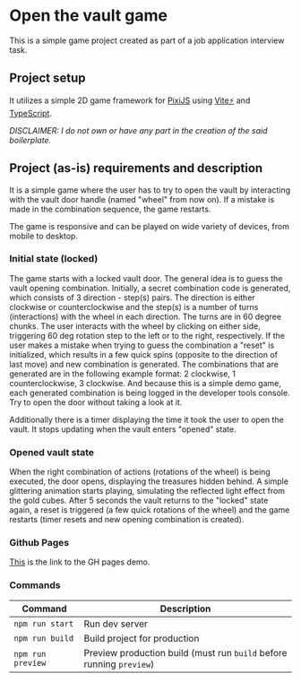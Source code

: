 # Open the vault game 

This is a simple game project created as part of a job application interview task.

## Project setup 

It utilizes a simple 2D game framework for [PixiJS](https://pixijs.com) using [Vite⚡](https://vitejs.dev/) and [TypeScript](https://www.typescriptlang.org/).

*DISCLAIMER: I do not own or have any part in the creation of the said boilerplate.*

## Project (as-is) requirements and description

It is a simple game where the user has to try to open the vault by interacting with the vault door handle (named "wheel" from now on). If a mistake is made in the combination sequence, the game restarts. 

The game is responsive and can be played on wide variety of devices, from mobile to desktop.

### Initial state (locked)

The game starts with a locked vault door. The general idea is to guess the vault opening combination. Initially, a secret combination code is generated, which consists of 3 direction - step(s) pairs. The direction is either clockwise or counterclockwise and the step(s) is a number of turns (interactions) with the wheel in each direction. The turns are in 60 degree chunks. The user interacts with the wheel by clicking on either side, triggering 60 deg rotation step to the left or to the right, respectively. If the user makes a mistake when trying to guess the combination a "reset" is initialized, which results in a few quick spins (opposite to the direction of last move) and new combination is generated. The combinations that are generated are in the following example format: 2 clockwise, 1 counterclockwise, 3 clockwise. And because this is a simple demo game, each generated combination is being logged in the developer tools console. Try to open the door without taking a look at it.

Additionally there is a timer displaying the time it took the user to open the vault. It stops updating when the vault enters "opened" state.

### Opened vault state

When the right combination of actions (rotations of the wheel) is being executed, the door opens, displaying the treasures hidden behind. A simple glittering animation starts playing, simulating the reflected light effect from the gold cubes. After 5 seconds the vault returns to the "locked" state again, a reset is triggered (a few quick rotations of the wheel) and the game restarts (timer resets and new opening combination is created).

### Github Pages
<a href="https://g-t-georgiev.github.io/vault-game/" target="_blank">This</a> is the link to the GH pages demo.

### Commands

| Command           | Description                                                          |
| ----------------- | -------------------------------------------------------------------- |
| `npm run start`   | Run dev server                                                       |
| `npm run build`   | Build project for production                                         |
| `npm run preview` | Preview production build (must run `build` before running `preview`) |
